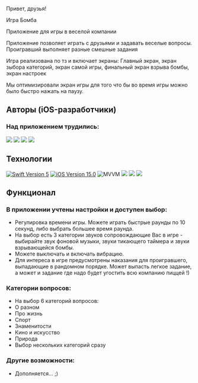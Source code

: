 
Привет, друзья!

Игра Бомба

Приложение для игры в веселой компании

Приложение позволяет играть с друзьями и задавать веселые вопросы.
Проигравший выполняет разные смешные задания

Игра реализована по тз и включает экраны: Главный экран, экран
зыбора категорий, экран самой игры, финальный экран взрыва бомбы,
экран настроек

Мы оптимизировали экран игры для того что бы во время игры можно
было быстро нажать на паузу.

## Авторы (iOS-разработчики)

### Над приложением трудились:
<p align="left"> 
<a href="https://github.com/linnitel">
<img src="https://img.shields.io/badge/Julia (Team leader) -purple"/></a>
<a href="https://github.com/Marat-FMK">
<img src="https://img.shields.io/badge/Marat-FMK-blue"/></a>
<a href="https://github.com/AndreyVZav">
<img src="https://img.shields.io/badge/Andrey-pink"/></a>
<a href="https://github.com/Gerodot">
<img src="https://img.shields.io/badge/Aleksandr-green"/></a>
</p>

<p align="left"> 
</p>

## Технологии 
<p align="left"> 
<a href="https://swift.org">
<img src="https://img.shields.io/badge/Swift-5-orange" alt="Swift Version 5" /></a>
<a href="https://developer.apple.com/ios/">
<img src="https://img.shields.io/badge/iOS-16.0%2B-success" alt="iOS Version 15.0"/></a>
<img src="https://img.shields.io/badge/MVVM-ff69b4" alt="MVVM" /></a>
<img src="https://img.shields.io/badge/SwiftUI-blue"/></a>
<img src="https://img.shields.io/badge/UserDefaults-red"/></a>
<img src="https://img.shields.io/badge/Swift Package Manager-yellow"/></a>

</p>

## Функционал 

### В приложении учтены настройки и доступен выбор:
* Регулировка времени игры. Можете играть быстрые раунды по 10 секунд, либо выбрать большее время раунда.
* На выбор есть 3 категории звуков сопровождающие Вас в игре - выбирайте звук фоновой музыки, звуки тикающего таймера и звуки взрывающейся бомбы.
* Можете выключать и включать вибрацию.
* Для интереса в игре предусмотрены наказания для проигравшего, выпадающие в рандомном порядке. Может выпасть легкое задание, а может и задание где надо будет угостить всю компанию пиццей !)

### Категории вопросов:
* На выбор 6 категорий вопросов:
* О разном
* Про жизнь
* Спорт
* Знаменитости
* Кино и искусство
* Природа
* Выбор нескольких категорий сразу


### Другие возможности:
* Дополняется... ;)

